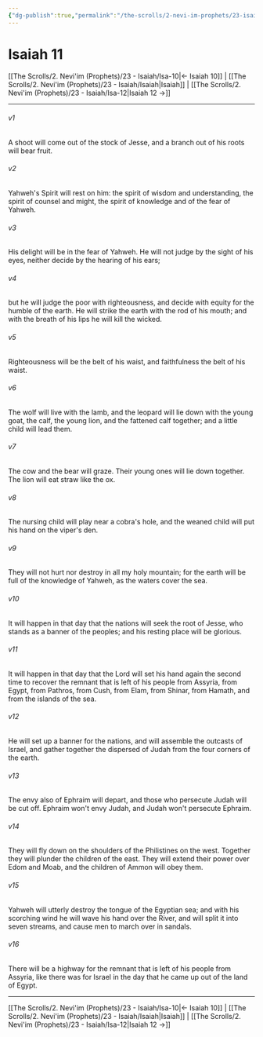 ```yaml
---
{"dg-publish":true,"permalink":"/the-scrolls/2-nevi-im-prophets/23-isaiah/isa-11/","tags":["TheScrolls","Neviim"]}
---
```



# Isaiah 11

[[The Scrolls/2. Nevi'im (Prophets)/23 - Isaiah/Isa-10\|← Isaiah 10]] | [[The Scrolls/2. Nevi'im (Prophets)/23 - Isaiah/Isaiah\|Isaiah]] | [[The Scrolls/2. Nevi'im (Prophets)/23 - Isaiah/Isa-12\|Isaiah 12 →]]
***



###### v1 
A shoot will come out of the stock of Jesse, and a branch out of his roots will bear fruit. 

###### v2 
Yahweh's Spirit will rest on him: the spirit of wisdom and understanding, the spirit of counsel and might, the spirit of knowledge and of the fear of Yahweh. 

###### v3 
His delight will be in the fear of Yahweh. He will not judge by the sight of his eyes, neither decide by the hearing of his ears; 

###### v4 
but he will judge the poor with righteousness, and decide with equity for the humble of the earth. He will strike the earth with the rod of his mouth; and with the breath of his lips he will kill the wicked. 

###### v5 
Righteousness will be the belt of his waist, and faithfulness the belt of his waist. 

###### v6 
The wolf will live with the lamb, and the leopard will lie down with the young goat, the calf, the young lion, and the fattened calf together; and a little child will lead them. 

###### v7 
The cow and the bear will graze. Their young ones will lie down together. The lion will eat straw like the ox. 

###### v8 
The nursing child will play near a cobra's hole, and the weaned child will put his hand on the viper's den. 

###### v9 
They will not hurt nor destroy in all my holy mountain; for the earth will be full of the knowledge of Yahweh, as the waters cover the sea. 

###### v10 
It will happen in that day that the nations will seek the root of Jesse, who stands as a banner of the peoples; and his resting place will be glorious. 

###### v11 
It will happen in that day that the Lord will set his hand again the second time to recover the remnant that is left of his people from Assyria, from Egypt, from Pathros, from Cush, from Elam, from Shinar, from Hamath, and from the islands of the sea. 

###### v12 
He will set up a banner for the nations, and will assemble the outcasts of Israel, and gather together the dispersed of Judah from the four corners of the earth. 

###### v13 
The envy also of Ephraim will depart, and those who persecute Judah will be cut off. Ephraim won't envy Judah, and Judah won't persecute Ephraim. 

###### v14 
They will fly down on the shoulders of the Philistines on the west. Together they will plunder the children of the east. They will extend their power over Edom and Moab, and the children of Ammon will obey them. 

###### v15 
Yahweh will utterly destroy the tongue of the Egyptian sea; and with his scorching wind he will wave his hand over the River, and will split it into seven streams, and cause men to march over in sandals. 

###### v16 
There will be a highway for the remnant that is left of his people from Assyria, like there was for Israel in the day that he came up out of the land of Egypt.

***
[[The Scrolls/2. Nevi'im (Prophets)/23 - Isaiah/Isa-10\|← Isaiah 10]] | [[The Scrolls/2. Nevi'im (Prophets)/23 - Isaiah/Isaiah\|Isaiah]] | [[The Scrolls/2. Nevi'im (Prophets)/23 - Isaiah/Isa-12\|Isaiah 12 →]]
